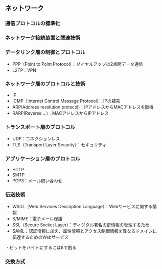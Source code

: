 ## ネットワーク

### 通信プロトコルの標準化

### ネットワーク接続装置と関連技術

### データリンク層の制御とプロトコル

- PPP（Point to Point Protocol）：ダイヤルアップの2点間データ通信
- L2TP：VPN


### ネットワーク層のプロトコルと技術

- IP
- ICMP（Internet Control Message Protocol）：IPの補完
- ARP(Address resolution protocol)：IPアドレスからMACアドレスを取得
- RARP(Reverse ...)：MACアドレスからIPアドレス


### トランスポート層のプロトコル

- UDP：コネクションレス
- TLS（Transport Layer Security）：セキュリティ


### アプリケーション層のプロトコル

- HTTP
- SMTP
- POP3：メール問い合わせ


### 伝送技術

- WSDL（Web Services Description Language）：Webサービスに関する情報
- S/MIME：電子メール保護
- SSL（Secure Socket Layer）：ディジタル署名の鍵情報の管理するため
- SAML：認証情報に加え、属性情報とアクセス制御情報を異なるドメインに伝達するためのWebサービス

・ビットをバイトにするには8で割る


### 交換方式